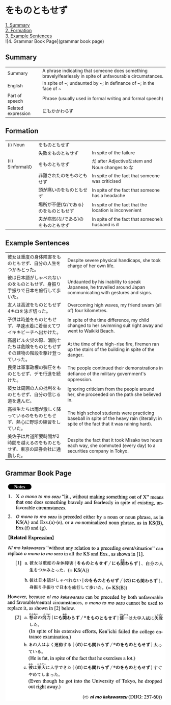 # をものともせず

[1. Summary](#summary)<br>
[2. Formation](#formation)<br>
[3. Example Sentences](#example-sentences)<br>
![4. Grammar Book Page](grammar book page)<br>


## Summary

<table><tr>   <td>Summary</td>   <td>A phrase indicating that someone does something bravely/fearlessly in spite of unfavourable circumstances.</td></tr><tr>   <td>English</td>   <td>In spite of ~; undaunted by ~; in definance of ~; in the face of ~</td></tr><tr>   <td>Part of speech</td>   <td>Phrase (usually used in formal writing and formal speech)</td></tr><tr>   <td>Related expression</td>   <td>にもかかわらず</td></tr></table>

## Formation

<table class="table"><tbody><tr class="tr head"><td class="td"><span class="numbers">(i)</span> <span class="bold">Noun</span></td><td class="td"><span class="concept">をものともせず</span></td><td class="td"></td></tr><tr class="tr"><td class="td"></td><td class="td"><span>失敗</span><span class="concept">をものともせず</span></td><td class="td"><span>In spite of the failure</span></td></tr><tr class="tr head"><td class="td"><span class="numbers">(ii)</span> <span class="bold">Sinformalの</span></td><td class="td"><span class="concept">をものともせず</span></td><td class="td"><span>だ after Adjectiveなstem and Noun changes to な</span></td></tr><tr class="tr"><td class="td"></td><td class="td"><span>非難されたの</span><span class="concept">をものともせず</span></td><td class="td"><span>In spite of the fact that someone was criticised</span></td></tr><tr class="tr"><td class="td"></td><td class="td"><span>頭が痛いの</span><span class="concept">をものともせず</span></td><td class="td"><span>In spite of the fact that someone has a headache</span></td></tr><tr class="tr"><td class="td"></td><td class="td"><span>場所が不便{な/である}の</span><span class="concept">をものともせず</span></td><td class="td"><span>In spite of the fact that the location is inconvenient</span></td></tr><tr class="tr"><td class="td"></td><td class="td"><span>夫が病気{な/である}の</span><span class="concept">をものともせず</span></td><td class="td"><span>In spite of the fact that someone’s husband is ill</span></td></tr></tbody></table>

## Example Sentences

<table><tr>   <td>彼女は重度の身体障害をものともせず、自分の人生をつかみとった。</td>   <td>Despite severe physical handicaps, she took charge of her own life.</td></tr><tr>   <td>彼は日本語がしゃべれないのをものともせず、身振り手振りで日本を旅行して歩いた。</td>   <td>Undaunted by his inability to speak Japanese, he travelled around Japan communicating with gestures and signs.</td></tr><tr>   <td>友人は高波をものともせず4キロを泳ぎ切った。</td>   <td>Overcoming high waves, my friend swam (all of) four kilometres.</td></tr><tr>   <td>子供は時差をものともせず、早速水着に着替えてワイキキビーチへ出かけた。</td>   <td>In spite of the time difference, my child changed to her swimming suit right away and went to Waikiki Beach.</td></tr><tr>   <td>高層ビル火災の際、消防士たちは危険をものともせずその建物の階段を駆け登っていった。</td>   <td>At the time of the high-rise fire, firemen ran up the stairs of the building in spite of the danger.</td></tr><tr>   <td>民衆は軍事政権の弾圧をものともせず、デモ行進を続けた。</td>   <td>The people continued their demonstrations in deﬁance of the military government's oppression.</td></tr><tr>   <td>彼女は周囲の人の批判をものともせず、自分の信じる道を進んだ。</td>   <td>Ignoring criticism from the people around her, she proceeded on the path she believed in.</td></tr><tr>   <td>高校生たちは雨が激しく降っているのをものともせず、熱心に野球の練習をしていた。</td>   <td>The high school students were practicing baseball in spite of the heavy rain (literally: in spite of the fact that it was raining hard).</td></tr><tr>   <td>美佐子は片道所要時間が2時間を越えるのをものともせず、東京の証券会社に通勤した。</td>   <td>Despite the fact that it took Misako two hours each way, she commuted (every day) to a securities company in Tokyo.</td></tr></table>

## Grammar Book Page

![](../img/Advancedをものともせず.png)

